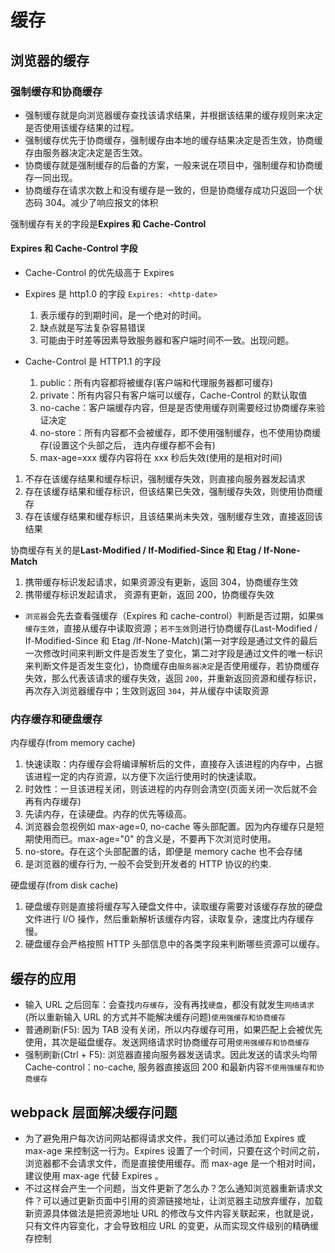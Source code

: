 # 缓存

## 浏览器的缓存

### 强制缓存和协商缓存

* 强制缓存就是向浏览器缓存查找该请求结果，并根据该结果的缓存规则来决定是否使用该缓存结果的过程。
* 强制缓存优先于协商缓存，强制缓存由本地的缓存结果决定是否生效，协商缓存由服务器决定决定是否生效。
* 协商缓存就是强制缓存的后备的方案，一般来说在项目中，强制缓存和协商缓存一同出现。
* 协商缓存在请求次数上和没有缓存是一致的，但是协商缓存成功只返回一个状态码 304。减少了响应报文的体积

强制缓存有关的字段是**Expires 和 Cache-Control**

#### Expires 和 Cache-Control 字段

* Cache-Control 的优先级高于 Expires

* Expires 是 http1.0 的字段 `Expires: <http-date>`

  1. 表示缓存的到期时间，是一个绝对的时间。
  2. 缺点就是写法复杂容易错误
  3. 可能由于时差等因素导致服务器和客户端时间不一致。出现问题。

* Cache-Control 是 HTTP1.1 的字段

  1. public：所有内容都将被缓存(客户端和代理服务器都可缓存)
  2. private：所有内容只有客户端可以缓存，Cache-Control 的默认取值
  3. no-cache：客户端缓存内容，但是是否使用缓存则需要经过协商缓存来验证决定
  4. no-store：所有内容都不会被缓存，即不使用强制缓存，也不使用协商缓存(设置这个头部之后， 连内存缓存都不会有)
  5. max-age=xxx 缓存内容将在 xxx 秒后失效(使用的是相对时间)

1. 不存在该缓存结果和缓存标识，强制缓存失效，则直接向服务器发起请求
2. 存在该缓存结果和缓存标识，但该结果已失效，强制缓存失效，则使用协商缓存
3. 存在该缓存结果和缓存标识，且该结果尚未失效，强制缓存生效，直接返回该结果

协商缓存有关的是**Last-Modified / If-Modified-Since 和 Etag / If-None-Match**

  1. 携带缓存标识发起请求，如果资源没有更新，返回 304，协商缓存生效
  2. 携带缓存标识发起请求， 资源有更新，返回 200，协商缓存失效

* `浏览器`会先去查看强缓存（Expires 和 cache-control）判断是否过期，如果`强缓存生效`，直接从缓存中读取资源；`若不生效`则进行协商缓存(Last-Modified / If-Modified-Since 和 Etag /If-None-Match)(第一对字段是通过文件的最后一次修改时间来判断文件是否发生了变化，第二对字段是通过文件的唯一标识来判断文件是否发生变化)，协商缓存由`服务器决定`是否使用缓存，若协商缓存失效，那么代表该请求的缓存失效，返回 `200`，并重新返回资源和缓存标识，再次存入浏览器缓存中；生效则返回 `304`，并从缓存中读取资源

### 内存缓存和硬盘缓存

内存缓存(from memory cache)

  1. 快速读取：内存缓存会将编译解析后的文件，直接存入该进程的内存中，占据该进程一定的内存资源，以方便下次运行使用时的快速读取。
  2. 时效性：一旦该进程关闭，则该进程的内存则会清空(页面关闭一次后就不会再有内存缓存)
  3. 先读内存，在读硬盘。内存的优先等级高。
  4. 浏览器会忽视例如 max-age=0, no-cache 等头部配置。因为内存缓存只是短期使用而已。max-age="0" 的含义是，不要再下次浏览时使用。
  5. no-store。存在这个头部配置的话，即便是 memory cache 也不会存储
  6. 是浏览器的缓存行为, 一般不会受到开发者的 HTTP 协议的约束.

硬盘缓存(from disk cache)

  1. 硬盘缓存则是直接将缓存写入硬盘文件中，读取缓存需要对该缓存存放的硬盘文件进行 I/O 操作，然后重新解析该缓存内容，读取复杂，速度比内存缓存慢。
  2. 硬盘缓存会严格按照 HTTP 头部信息中的各类字段来判断哪些资源可以缓存。

## 缓存的应用

* 输入 URL 之后回车：会查找`内存缓存`，没有再找`硬盘`，都没有就发生`网络请求`(所以重新输入 URL 的方式并不能解决缓存问题)`使用强缓存和协商缓存`
* 普通刷新(F5): 因为 TAB 没有关闭，所以内存缓存可用，如果匹配上会被优先使用，其次是磁盘缓存。发送网络请求时协商缓存可用`使用强缓存和协商缓存`
* 强制刷新(Ctrl + F5): 浏览器直接向服务器发送请求。因此发送的请求头均带 Cache-control：no-cache, 服务器直接返回 200 和最新内容`不使用强缓存和协商缓存`

## webpack 层面解决缓存问题

* 为了避免用户每次访问网站都得请求文件，我们可以通过添加 Expires 或 max-age 来控制这一行为。Expires 设置了一个时间，只要在这个时间之前，浏览器都不会请求文件，而是直接使用缓存。而 max-age 是一个相对时间，建议使用 max-age 代替 Expires 。
* 不过这样会产生一个问题，当文件更新了怎么办？怎么通知浏览器重新请求文件？可以通过更新页面中引用的资源链接地址，让浏览器主动放弃缓存，加载新资源具体做法是把资源地址 URL 的修改与文件内容关联起来，也就是说，只有文件内容变化，才会导致相应 URL 的变更，从而实现文件级别的精确缓存控制

